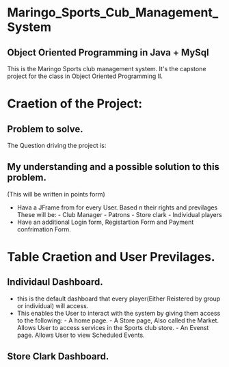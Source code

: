 # Maringo_Sports_Cub_Management_System
## Object Oriented Programming in Java + MySql
This is the Maringo Sports club management system. It's the capstone project for the class in Object Oriented Programming II.

# Craetion of the Project:
## Problem to solve.
The Question driving the project is:




## My understanding and a possible solution to this problem.
(This will be written in points form)
* Hava a JFrame from for every User. Based n their rights and previlages
     These will be: - Club Manager
                    - Patrons
                    - Store clark
                    - Individual players
* Have an additional Login form, Registartion Form and Payment confrimation Form.


# Table Craetion and User Previlages.
## Individaul Dashboard.
* this is the default dashboard that every player(Either Reistered by group or individual) will access.
* This enables the User to interact with the system by giving them access to the following:
                - A home page.
                - A Store page, Also called the Market. Allows User to access services in the Sports club store.
                - An Evenst page. Allows User to view Scheduled Events.

## Store Clark Dashboard.
